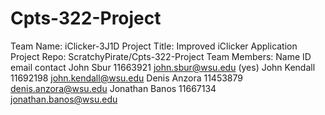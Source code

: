 # Cpts-322-Project

Team Name: iClicker-3J1D
Project Title: Improved iClicker Application
Project Repo: ScratchyPirate/Cpts-322-Project
Team Members:
Name              ID          email                  contact
John Sbur         11663921    john.sbur@wsu.edu      (yes)
John Kendall      11692198    john.kendall@wsu.edu
Denis Anzora      11453879    denis.anzora@wsu.edu
Jonathan Banos    11667134    jonathan.banos@wsu.edu
